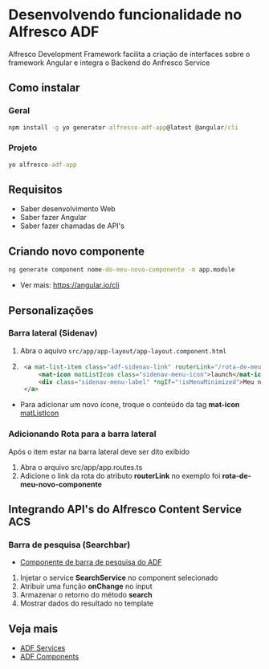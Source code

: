 # Desenvolvendo funcionalidade no Alfresco ADF

Alfresco Development Framework facilita a criação de interfaces sobre o framework Angular e integra o Backend do Anfresco Service

## Como instalar

### Geral

```cmd
npm install -g yo generator-alfresco-adf-app@latest @angular/cli
```

### Projeto

```cmd
yo alfresco-adf-app
```

## Requisitos

- Saber desenvolvimento Web
- Saber fazer Angular
- Saber fazer chamadas de API's

## Criando novo componente

```cmd
ng generate component nome-do-meu-novo-componente -m app.module
```

- Ver mais: https://angular.io/cli


## Personalizações

### Barra lateral (Sidenav)

1. Abra o aquivo `src/app/app-layout/app-layout.component.html`
2. ```html
    <a mat-list-item class="adf-sidenav-link" routerLink="/rota-de-meu-novo-componente">
        <mat-icon matListIcon class="sidenav-menu-icon">launch</mat-icon>
        <div class="sidenav-menu-label" *ngIf="!isMenuMinimized">Meu novo componente</div>
    </a>
    ```

- Para adicionar um novo ícone, troque o conteúdo da tag **mat-icon** [matListIcon](https://www.angularjswiki.com/angular/angular-material-icons-list-mat-icon-list/)

### Adicionando Rota para a barra lateral

Após o item estar na barra lateral deve ser dito exibido

1. Abra o arquivo src/app/app.routes.ts
1. Adicione o link da rota do atributo **routerLink** no exemplo foi **rota-de-meu-novo-componente**

## Integrando API's do Alfresco Content Service ACS

### Barra de pesquisa (Searchbar)

- [Componente de barra de pesquisa do ADF](https://github.com/Alfresco/alfresco-ng2-components/blob/develop/docs/core/components/search-text-input.component.md)

1. Injetar o service **SearchService** no component selecionado
1. Atribuir uma função **onChange** no input
1. Armazenar o retorno do método **search**
1. Mostrar dados do resultado no template

## Veja mais
- [ADF Services](https://github.com/Alfresco/alfresco-ng2-components/tree/develop/docs/core/services)
- [ADF Components](https://github.com/Alfresco/alfresco-ng2-components/tree/develop/docs/core/components)
